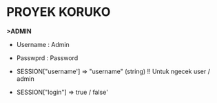 <h1>PROYEK KORUKO</h1>

**>ADMIN**
- Username : Admin
- Passwprd : Password


- SESSION["username'] => "username" (string) !! Untuk ngecek user / admin
- SESSION["login"] => true / false'
